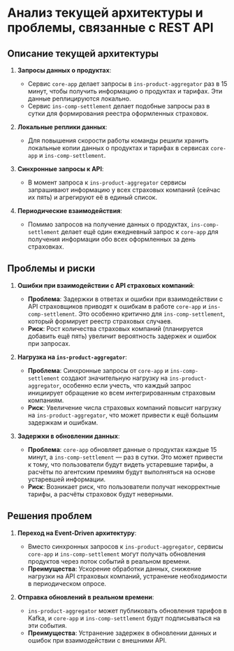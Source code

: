 # Анализ текущей архитектуры и проблемы, связанные с REST API

## Описание текущей архитектуры
1. **Запросы данных о продуктах**:
   - Сервис `core-app` делает запросы в `ins-product-aggregator` раз в 15 минут, чтобы получить информацию о продуктах и тарифах. Эти данные реплицируются локально.
   - Сервис `ins-comp-settlement` делает подобные запросы раз в сутки для формирования реестра оформленных страховок.

2. **Локальные реплики данных**:
   - Для повышения скорости работы команды решили хранить локальные копии данных о продуктах и тарифах в сервисах `core-app` и `ins-comp-settlement`.

3. **Синхронные запросы к API**:
   - В момент запроса к `ins-product-aggregator` сервисы запрашивают информацию у всех страховых компаний (сейчас их пять) и агрегируют её в единый список.

4. **Периодические взаимодействия**:
   - Помимо запросов на получение данных о продуктах, `ins-comp-settlement` делает ещё один ежедневный запрос к `core-app` для получения информации обо всех оформленных за день страховках.

## Проблемы и риски
1. **Ошибки при взаимодействии с API страховых компаний**:
   - **Проблема**: Задержки в ответах и ошибки при взаимодействии с API страховщиков приводят к ошибкам в работе `core-app` и `ins-comp-settlement`. Это особенно критично для `ins-comp-settlement`, который формирует реестр страховых случаев.
   - **Риск**: Рост количества страховых компаний (планируется добавить ещё пять) увеличит вероятность задержек и ошибок при запросах.

2. **Нагрузка на `ins-product-aggregator`**:
   - **Проблема**: Синхронные запросы от `core-app` и `ins-comp-settlement` создают значительную нагрузку на `ins-product-aggregator`, особенно если учесть, что каждый запрос инициирует обращение ко всем интегрированным страховым компаниям.
   - **Риск**: Увеличение числа страховых компаний повысит нагрузку на `ins-product-aggregator`, что может привести к ещё большим задержкам и ошибкам.

3. **Задержки в обновлении данных**:
   - **Проблема**: `core-app` обновляет данные о продуктах каждые 15 минут, а `ins-comp-settlement` — раз в сутки. Это может привести к тому, что пользователи будут видеть устаревшие тарифы, а расчёты по агентским премиям будут выполняться на основе устаревшей информации.
   - **Риск**: Возникает риск, что пользователи получат некорректные тарифы, а расчёты страховок будут неверными.

## Решения проблем
1. **Переход на Event-Driven архитектуру**:
   - Вместо синхронных запросов к `ins-product-aggregator`, сервисы `core-app` и `ins-comp-settlement` могут получать обновления продуктов через поток событий в реальном времени.
   - **Преимущества**: Ускорение обработки данных, снижение нагрузки на API страховых компаний, устранение необходимости в периодическом опросе.

2. **Отправка обновлений в реальном времени**:
   - `ins-product-aggregator` может публиковать обновления тарифов в Kafka, и `core-app` и `ins-comp-settlement` будут подписываться на эти события.
   - **Преимущества**: Устранение задержек в обновлении данных и ошибок при взаимодействии с внешними API.

